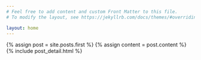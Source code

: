 ```yaml
---
# Feel free to add content and custom Front Matter to this file.
# To modify the layout, see https://jekyllrb.com/docs/themes/#overriding-theme-defaults

layout: home
---
```


<div class="blog-index">
  {% assign post = site.posts.first %}
  {% assign content = post.content %}
  {% include post_detail.html %}
</div>
